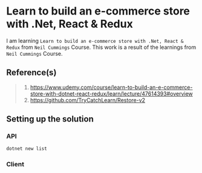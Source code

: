 # Learn to build an e-commerce store with .Net, React & Redux

I am learning `Learn to build an e-commerce store with .Net, React & Redux` from `Neil Cummings` Course. This work is a result of the learnings from `Neil Cummings` Course.

## Reference(s)

> 1. <https://www.udemy.com/course/learn-to-build-an-e-commerce-store-with-dotnet-react-redux/learn/lecture/47614393#overview>
> 1. <https://github.com/TryCatchLearn/Restore-v2>

## Setting up the solution

### API

```powershell
dotnet new list

```

### Client

```powershell

```
